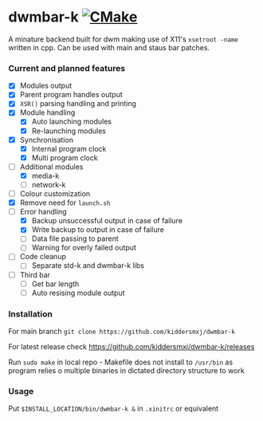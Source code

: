 # dwmbar-k [![CMake](https://github.com/kiddersmxj/dwmbar-k/actions/workflows/make.yml/badge.svg)](https://github.com/kiddersmxj/dwmbar-k/actions/workflows/cmake.yml)

A minature backend built for dwm making use of X11's `xsetroot -name` written in cpp. Can be used with main and staus bar patches.

### Current and planned features
- [x] Modules output
- [x] Parent program handles output
- [x] `XSR()` parsing handling and printing
- [x] Module handling
    - [x] Auto launching modules
    - [x] Re-launching modules
- [x] Synchronisation
    - [x] Internal program clock
    - [x] Multi program clock
- [ ] Additional modules
    - [x] media-k
    - [ ] network-k
- [ ] Colour customization
- [x] Remove need for `launch.sh`
- [ ] Error handling
    - [x] Backup unsuccessful output in case of failure
    - [x] Write backup to output in case of failure
    - [ ] Data file passing to parent
    - [ ] Warning for overly failed output
- [ ] Code cleanup
    - [ ] Separate std-k and dwmbar-k libs
- [ ] Third bar
    - [ ] Get bar length
    - [ ] Auto resising module output

### Installation
For main branch `git clone https://github.com/kiddersmxj/dwmbar-k`

For latest release check https://github.com/kiddersmxj/dwmbar-k/releases

Run `sudo make` in local repo - Makefile does not install to `/usr/bin` as program relies o multiple binaries in dictated directory structure to work

### Usage
Put `$INSTALL_LOCATION/bin/dwmbar-k &` in `.xinitrc` or equivalent

